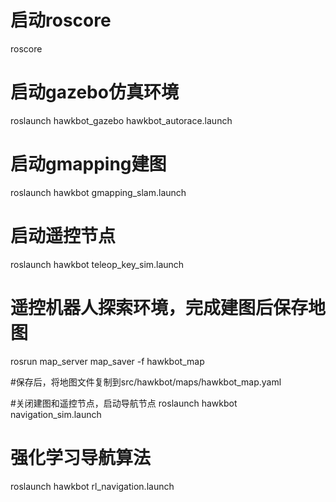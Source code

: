 
# 启动roscore
roscore

# 启动gazebo仿真环境
roslaunch hawkbot_gazebo hawkbot_autorace.launch 


# 启动gmapping建图
roslaunch hawkbot gmapping_slam.launch

# 启动遥控节点
roslaunch hawkbot teleop_key_sim.launch

# 遥控机器人探索环境，完成建图后保存地图
rosrun map_server map_saver -f hawkbot_map

#保存后，将地图文件复制到src/hawkbot/maps/hawkbot_map.yaml


#关闭建图和遥控节点，启动导航节点
roslaunch hawkbot navigation_sim.launch



# 强化学习导航算法
roslaunch hawkbot rl_navigation.launch




